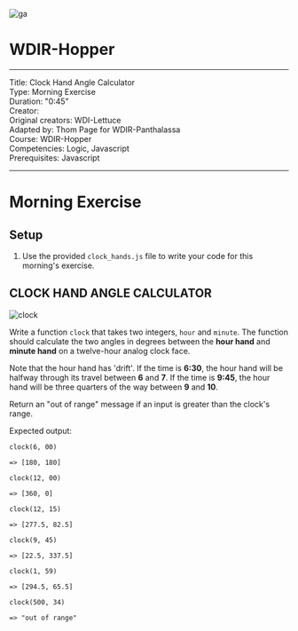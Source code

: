 ![ga](http://mobbook.generalassemb.ly/ga_cog.png)

# WDIR-Hopper

---
Title: Clock Hand Angle Calculator <br>
Type: Morning Exercise<br>
Duration: "0:45"<br>
Creator:<br>
    Original creators: WDI-Lettuce<br>
    Adapted by: Thom Page for WDIR-Panthalassa<br>
    Course: WDIR-Hopper<br>
Competencies: Logic, Javascript<br>
Prerequisites: Javascript <br>

---

# Morning Exercise

## Setup
1. Use the provided `clock_hands.js` file to write your code for this morning's exercise.

## CLOCK HAND ANGLE CALCULATOR

![clock](http://orpheogroup.com/wp-content/uploads/2014/10/grand-central-clock-crop.jpg)


Write a function `clock` that takes two integers, `hour` and `minute`. The function should calculate the two angles in degrees between the **hour hand** and **minute hand** on a twelve-hour analog clock face.

Note that the hour hand has 'drift'. If the time is **6:30**, the hour hand will be halfway through its travel between **6** and **7**. If the time is **9:45**, the hour hand will be three quarters of the way between **9** and **10**.

Return an "out of range" message if an input is greater than the clock's range.


Expected output:

```
clock(6, 00)

=> [180, 180]
```

```
clock(12, 00)

=> [360, 0]
```

```
clock(12, 15)

=> [277.5, 82.5]
```

```
clock(9, 45)

=> [22.5, 337.5]
```

```
clock(1, 59)

=> [294.5, 65.5]
```

```
clock(500, 34)

=> "out of range"
```
